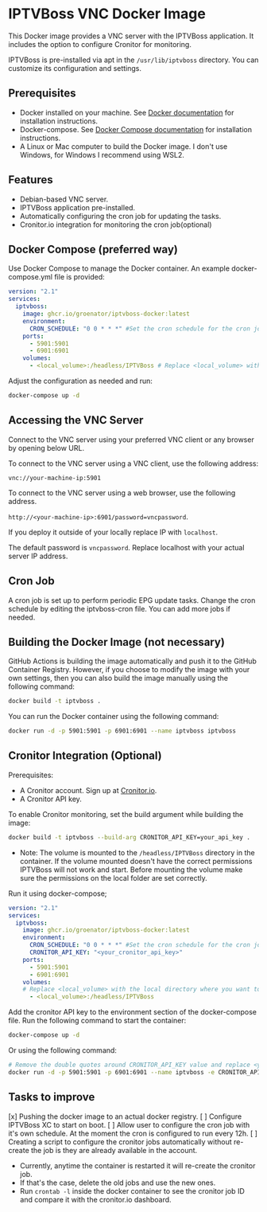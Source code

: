 # IPTVBoss VNC Docker Image

This Docker image provides a VNC server with the IPTVBoss application. It includes the option to configure Cronitor for monitoring.

IPTVBoss is pre-installed via apt in the `/usr/lib/iptvboss` directory. You can customize its configuration and settings.

## Prerequisites

- Docker installed on your machine. See [Docker documentation](https://docs.docker.com/get-docker/) for installation instructions.
- Docker-compose. See [Docker Compose documentation](https://docs.docker.com/compose/install/) for installation instructions.
- A Linux or Mac computer to build the Docker image. I don't use Windows, for Windows I recommend using WSL2.

## Features

- Debian-based VNC server.
- IPTVBoss application pre-installed.
- Automatically configuring the cron job for updating the tasks.
- Cronitor.io integration for monitoring the cron job(optional)

## Docker Compose (preferred way)

Use Docker Compose to manage the Docker container. An example docker-compose.yml file is provided:

```yaml
version: "2.1"
services:
  iptvboss:
    image: ghcr.io/groenator/iptvboss-docker:latest
    environment:
      CRON_SCHEDULE: "0 0 * * *" #Set the cron schedule for the cron job that will update the EPG data.
    ports:
      - 5901:5901
      - 6901:6901
    volumes:
      - <local_volume>:/headless/IPTVBoss # Replace <local_volume> with the local directory where you want to store the IPTVBoss data. E.g., /home/user/iptvboss
```

Adjust the configuration as needed and run:

```bash
docker-compose up -d
```

## Accessing the VNC Server

Connect to the VNC server using your preferred VNC client or any browser by opening below URL.

To connect to the VNC server using a VNC client, use the following address:

`vnc://your-machine-ip:5901`

To connect to the VNC server using a web browser, use the following address.

`http://<your-machine-ip>:6901/password=vncpassword`.

If you deploy it outside of your locally replace IP with `localhost`.

The default password is `vncpassword`. Replace localhost with your actual server IP address.

## Cron Job

A cron job is set up to perform periodic EPG update tasks. Change the cron schedule by editing the iptvboss-cron file. You can add more jobs if needed.

## Building the Docker Image (not necessary)

GitHub Actions is building the image automatically and push it to the GitHub Container Registry. However, if you choose to modify the image with your own settings, then you can also build the image manually using the following command:

```bash
docker build -t iptvboss .
```

You can run the Docker container using the following command:

```bash
docker run -d -p 5901:5901 -p 6901:6901 --name iptvboss iptvboss
```

## Cronitor Integration (Optional)

Prerequisites:

- A Cronitor account. Sign up at [Cronitor.io](https://cronitor.io).
- A Cronitor API key.

To enable Cronitor monitoring, set the build argument while building the image:

```bash
docker build -t iptvboss --build-arg CRONITOR_API_KEY=your_api_key .
```

- Note: The volume is mounted to the `/headless/IPTVBoss` directory in the container. If the volume mounted doesn't have the correct permissions IPTVBoss will not work and start. Before mounting the volume make sure the permissions on the local folder are set correctly.

Run it using docker-compose;
```yaml
version: "2.1"
services:
  iptvboss:
    image: ghcr.io/groenator/iptvboss-docker:latest
    environment:
      CRON_SCHEDULE: "0 0 * * *" #Set the cron schedule for the cron job that will update the EPG data.
      CRONITOR_API_KEY: "<your_cronitor_api_key>"
    ports:
      - 5901:5901
      - 6901:6901
    volumes:
    # Replace <local_volume> with the local directory where you want to store the IPTVBoss data. E.g., /home/user/iptvboss
      - <local_volume>:/headless/IPTVBoss
```

Add the cronitor API key to the environment section of the docker-compose file. Run the following command to start the container:

```bash
docker-compose up -d
```

Or using the following command:

```bash
# Remove the double quotes around CRONITOR_API_KEY value and replace <your_cronitor_api_key> with your actual Cronitor API key.
docker run -d -p 5901:5901 -p 6901:6901 --name iptvboss -e CRONITOR_API_KEY="<your_cronitor_api_key>" iptvboss
```

## Tasks to improve

[x] Pushing the docker image to an actual docker registry.
[ ] Configure IPTVBoss XC to start on boot.
[ ] Allow user to configure the cron job with it's own schedule. At the moment the cron is configured to run every 12h.
[ ] Creating a script to configure the cronitor jobs automatically without re-create the job is they are already available in the account.
- Currently, anytime the container is restarted it will re-create the cronitor job.
- If that's the case, delete the old jobs and use the new ones.
- Run `crontab -l` inside the docker container to see the cronitor job ID and compare it with the cronitor.io dashboard.
